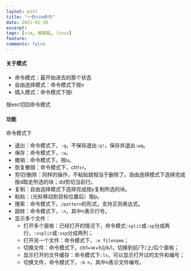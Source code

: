 ```yaml
---
layout: post
title: "一些vim命令"
date: 2021-01-30
excerpt: 
tags: [vim, 编辑器, linux]
feature: 
comments: false
---
```


#### 关于模式

* 命令模式：最开始进去的那个状态
* 自由选择模式：命令模式下按v
* 插入模式：命令模式下按i

按esc切回命令模式

#### 功能

命令模式下

* 退出：命令模式下，`:q`，不保存退出`:q!`，保存并退出`:wq`。
* 保存：命令模式下，`:w`。
* 撤销：命令模式下，按u。
* 恢复撤销：命令模式下，ctrl+r。
* 剪切/删除：同样的操作，不粘贴就相当于删除了。自由选择模式下选择完成按d取走所选的块；dd剪切当前行。
* 复制：自由选择模式下选择完成按y复制所选的块。
* 粘贴：（光标移动到目标位置后）按p。
* 搜索：命令模式下，`/pattern`的形式，支持正则表达式。
* 跳转：命令模式下，`:n`，其中n表示行号。
* 显示多个文件：
  * 打开多个窗格：已经打开的情况下，命令模式`:split`或`:sp`分成两行，`:vsplit`或`:vsp`分成两列；
  * 打开另一个文件：命令模式下，`:e filename`；
  * 切换文件：命令模式下，ctrl+w+h/j/k/l，切换到前/下/上/后个窗格；
  * 显示打开的文件缓存：命令模式下`:ls`，可以显示打开过的文件和编号；
  * 切换文件，命令模式下，`:b n`，其中n表示文件编号。






